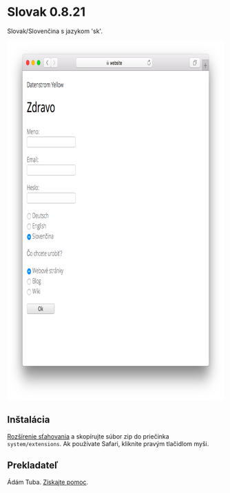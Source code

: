 Slovak 0.8.21
=============
Slovak/Slovenčina s jazykom 'sk'.

<p align="center"><img src="slovak-screenshot.png?raw=true" width="795" height="836" alt="Screenshot"></p>

## Inštalácia

[Rozšírenie sťahovania](https://github.com/datenstrom/yellow-extensions/raw/master/zip/slovak.zip) a skopírujte súbor zip do priečinka `system/extensions`. Ak používate Safari, kliknite pravým tlačidlom myši.

## Prekladateľ

Ádám Tuba. [Získajte pomoc](https://datenstrom.se/yellow/help/).
